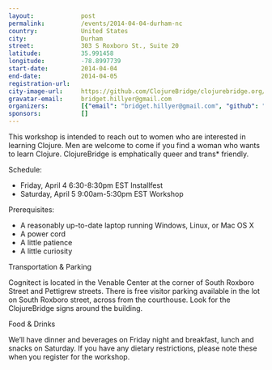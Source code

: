 ```yaml
---
layout:             post
permalink:          /events/2014-04-04-durham-nc
country:            United States
city:               Durham
street:             303 S Roxboro St., Suite 20
latitude:           35.991458
longitude:          -78.8997739
start-date:         2014-04-04
end-date:           2014-04-05
registration-url:
city-image-url:     https://github.com/ClojureBridge/clojurebridge.org/raw/master/app/assets/images/events/durham-nc.png
gravatar-email:     bridget.hillyer@gmail.com
organizers:         [{"email": "bridget.hillyer@gmail.com", "github": "BridgetHillyer", "name": "Bridget Hillyer", "twitter": "BridgetHillyer"}]
sponsors:           []
---
```


This workshop is intended to reach out to women who are interested in learning Clojure. Men are welcome to come if you find a woman who wants to learn Clojure. ClojureBridge is emphatically queer and trans* friendly.

Schedule:

* Friday, April 4 6:30-8:30pm EST Installfest
* Saturday, April 5 9:00am-5:30pm EST Workshop

Prerequisites:

* A reasonably up-to-date laptop running  Windows, Linux, or Mac OS X
* A power cord
* A little patience
* A little curiosity

Transportation & Parking

Cognitect is located in the Venable Center at the corner of South Roxboro Street and Pettigrew streets. There is free visitor parking available in the lot on South Roxboro street, across from the courthouse. Look for the ClojureBridge signs around the building.

Food & Drinks

We’ll have dinner and beverages on Friday night and breakfast, lunch and snacks on Saturday. If you have any dietary restrictions, please note these when you register for the workshop.
